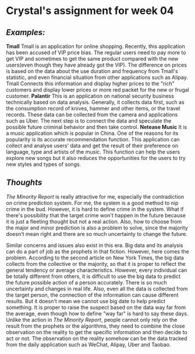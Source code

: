 # Crystal's assignment for week 04
## *Examples:*
**Tmall**
Tmall is an application for online shopping. Recently, this application has been accused of VIP price bias. The regular users need to pay more to get VIP and sometimes  to get the same product compared with the new users(even though they have already got the VIP). The difference on prices is based on the data about the use duration and frequency from Tmall's statistic, and even financial situation from other applications such as Alipay. Tmall Connects this information and display higher prices to the "rich" customers and display lower prices or more red packet for the new or frugal customer.
 **Palantir**
 This is an application on national security business technically based on data analysis. Generally, it collects data first, such as the consumption record of knives, hammer and other items, or the travel records. These data can be collected from the camera and applications such as Uber. The next step is to connect the data and speculate the possible future criminal behavior and then take control.
  **Netease Music**
  It is a music application which is popular in China. One of the reasons for its popularity is its accurate recommendation function. This application can collect and analyse users' data and get the result of their preference on language, type and artists of the music. This function can help the users explore new songs but it also reduces the opportunities for the users to try new styles and types of songs.
## *Thoughts*
*The Minority Report* is really attractive for me, especially the contradiction on crime prediction system. For me, the system is a good method to nip crime in the bud. However, it is hard to define crime in the system. What if there's possibility that the target crime won't happen in the future because it is just a fleeting thought but not a real action. Also, how to choose from the major and minor prediction is also a problem to solve, since the majority doesn't mean right and there are so much uncertainty to change the future.

Similar concerns and issues also exist in this era. Big data and its analysis can do a part of job as the prophets in that fiction. However, here comes the problem. According to the second article on New York Times, the big data collects from the collective or the majority, so that it is proper to reflect the general tendency or average characteristics. However, every individual can be totally different from others, it is difficult to use the big data to predict the future possible action of a person accurately. There is so much uncertainty and changes in real life. Also, even all the data is collected from the target person, the connection of the information can cause different results. But it doesn't mean we cannot use big date to help predict something. It is proper to raise the suspect based on the data way far from the average, even though how to define "way far" is hard to say these days. Unlike the action in *The Minority Report*, people cannot only rely on the result from the prophets or the algorithms, they need to combine the close observation on the reality to get the specific information and then decide to act or not. The observation on the reality somehow can be the data tracked from the daily application such as WeChat, Alipay, Uber and Taobao. 
